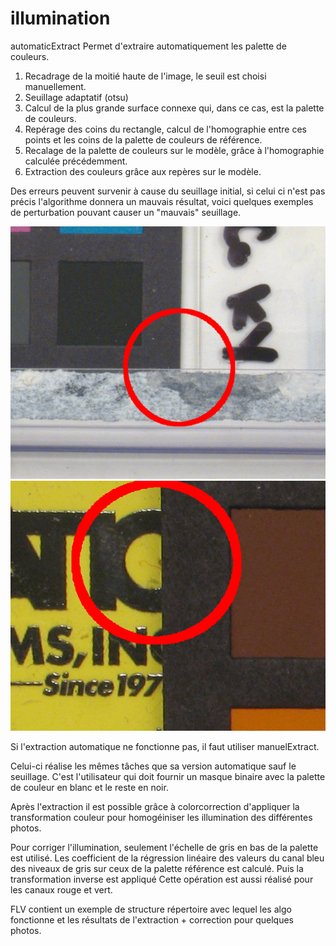 # illumination

automaticExtract Permet d'extraire automatiquement les palette de couleurs. 

1. Recadrage de la moitié haute de l'image, le seuil est choisi manuellement.
2. Seuillage adaptatif (otsu)
3. Calcul de la plus grande surface connexe qui, dans ce cas, est la palette de couleurs.
4. Repérage des coins du rectangle, calcul de l'homographie entre ces points et les coins de la palette de couleurs de référence.
5. Recalage de la palette de couleurs sur le modèle, grâce à l'homographie calculée précédemment.
6. Extraction des couleurs grâce aux repères sur le modèle.

Des erreurs peuvent survenir à cause du seuillage initial, si celui ci n'est pas précis l'algorithme donnera un mauvais résultat, voici quelques exemples de perturbation pouvant causer un "mauvais" seuillage.

![Alt](/error/example1.png "erreur 1")
![Alt](/error/example2.png "erreur 2")

Si l'extraction automatique ne fonctionne pas, il faut utiliser manuelExtract.

Celui-ci réalise les mêmes tâches que sa version automatique sauf le seuillage. C'est l'utilisateur qui doit fournir un masque binaire avec la palette de couleur en blanc et le reste en noir.

Après l'extraction il est possible grâce à colorcorrection d'appliquer la transformation couleur pour homogéiniser les illumination des différentes photos.

Pour corriger l'illumination, seulement l'échelle de gris en bas de la palette est utilisé. Les coefficient de la  régression linéaire des valeurs du canal bleu des niveaux de gris sur ceux de la palette référence est calculé. Puis la transformation inverse est appliqué Cette opération est aussi réalisé pour les canaux rouge et vert.

FLV contient un exemple de structure répertoire avec lequel les algo fonctionne et les résultats de l'extraction + correction pour quelques photos.
